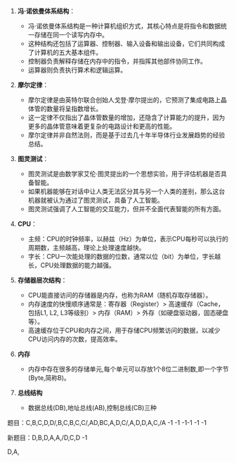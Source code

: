 1. **冯·诺依曼体系结构**：
   - 冯·诺依曼体系结构是一种计算机组织方式，其核心特点是将指令和数据统一存储在同一个读写内存中。
   - 这种结构还包括了运算器、控制器、输入设备和输出设备，它们共同构成了计算机的五大基本组件。
   - 控制器负责解释存储在内存中的指令，并指挥其他部件协同工作。
   - 运算器则负责执行算术和逻辑运算。

2. **摩尔定律**：
   - 摩尔定律是由英特尔联合创始人戈登·摩尔提出的，它预测了集成电路上晶体管的数量将呈指数增长。
   - 这一定律不仅指出了晶体管数量的增加，还隐含了计算能力的提升，因为更多的晶体管意味着更复杂的电路设计和更高的性能。
   - 摩尔定律并非自然法则，而是基于过去几十年半导体行业发展趋势的经验总结。

3. **图灵测试**：
   - 图灵测试是由数学家艾伦·图灵提出的一个思想实验，用于评估机器是否具备智能。
   - 如果机器能够在对话中让人类无法区分其与另一个人类的差别，那么这台机器就被认为通过了图灵测试，具备了人工智能。
   - 图灵测试强调了人工智能的交互能力，但并不全面代表智能的所有方面。

4. **CPU**：
   - 主频：CPU的时钟频率，以赫兹（Hz）为单位，表示CPU每秒可以执行的周期数，主频越高，理论上处理速度越快。
   - 字长：CPU一次能处理的数据的位数，通常以位（bit）为单位，字长越长，CPU处理数据的能力越强。

5. **存储器层次结构**：
   - CPU能直接访问的存储器是内存，也称为RAM（随机存取存储器）。
   - 内存速度的快慢顺序通常是：寄存器（Register）> 高速缓存（Cache，包括L1, L2, L3等级别）> 内存（RAM）> 外存（如硬盘驱动器，固态硬盘等）。
   - 高速缓存位于CPU和内存之间，用于存储CPU频繁访问的数据，以减少CPU访问内存的次数，提高效率。
6. **内存**
   - 内存中存在很多的存储单元,每个单元可以存放1个8位二进制数,即一个字节(Byte,简称B)。
   
7. **总线结构**
   - 数据总线(DB),地址总线(AB),控制总线(CB)三种







题目：C,B,C,D,D/,B,C,B,C,C/,AD,BC,A,D,C/,A,D,D,A,C,/A
       -1           -1           -1-1   -1  -1  




新题目：D,B,D,A,A,/D,C,D
               -1


D,A,